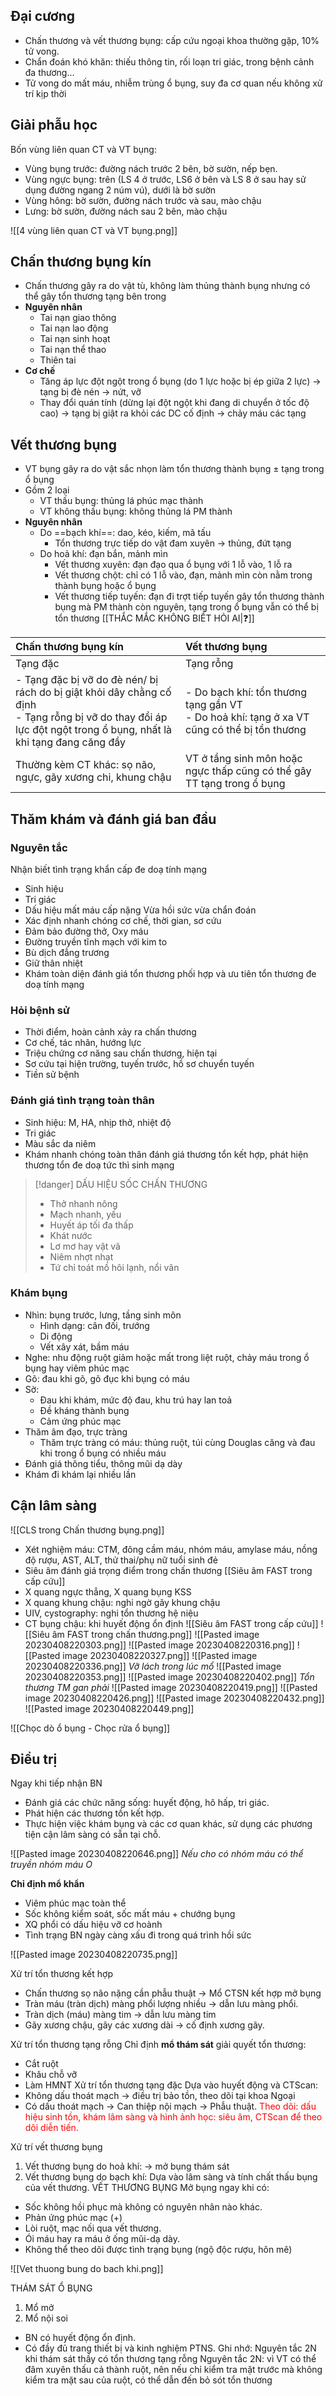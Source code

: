 ## Đại cương
- Chấn thương và vết thương bụng: cấp cứu ngoại khoa thường gặp, 10% tử vong.
- Chẩn đoán khó khăn: thiếu thông tin, rối loạn tri giác, trong bệnh cảnh đa thương...
- Tử vong do mất máu, nhiễm trùng ổ bụng, suy đa cơ quan nếu không xử trí kịp thời

## Giải phẫu học
Bốn vùng liên quan CT và VT bụng:
- Vùng bụng trước: đường nách trước 2 bên, bờ sườn, nếp bẹn.
- Vùng ngực bụng: trên (LS 4 ở trước, LS6 ở bên và LS 8 ở sau hay sử dụng đường ngang 2 núm vú), dưới là bờ sườn
- Vùng hông: bờ sườn, đường nách trước và sau, mào chậu
- Lưng: bờ sườn, đường nách sau 2 bên, mào chậu

![[4 vùng liên quan CT và VT bụng.png]]


## Chấn thương bụng kín
- Chấn thương gây ra do vật tù, không làm thủng thành bụng nhưng có thể gây tổn thương tạng bên trong
- **Nguyên nhân**
	- Tai nạn giao thông
	- Tai nạn lao động
	- Tai nạn sinh hoạt
	- Tai nạn thể thao
	- Thiên tai
- **Cơ chế**
	- Tăng áp lực đột ngột trong ổ bụng (do 1 lực hoặc bị ép giữa 2 lực) -> tạng bị đè nén -> nứt, vỡ
	- Thay đổi quán tính (dừng lại đột ngột khi đang di chuyển ở tốc độ cao) -> tạng bị giật ra khỏi các DC cố định -> chảy máu các tạng
## Vết thương bụng
- VT bụng gây ra do vật sắc nhọn làm tổn thương thành bụng ± tạng trong ổ bụng
- Gồm 2 loại
	- VT thấu bụng: thủng lá phúc mạc thành
	- VT không thấu bụng: không thủng lá PM thành
- **Nguyên nhân**
	- Do ==bạch khí==: dao, kéo, kiếm, mã tấu
		- Tổn thương trực tiếp do vật đam xuyên -> thủng, đứt tạng
	- Do hoả khí: đạn bắn, mảnh mìn
		- Vết thương xuyên: đạn đạo qua ổ bụng với 1 lỗ vào, 1 lỗ ra
		- Vết thương chột: chỉ có 1 lỗ vào, đạn, mảnh mìn còn nằm trong thành bụng hoặc ổ bụng
		- Vết thương tiếp tuyến: đạn đi trợt tiếp tuyến gây tổn thương thành bụng mà PM thành còn nguyên, tạng trong ổ bụng vẫn có thể bị tổn thương [[THẮC MẮC KHÔNG BIẾT HỎI AI|❓]]

| Chấn thương bụng kín                                                                                                                                                                                 | Vết thương bụng                                                                                                  |
|:--------------------------------------------------------------------------------------------------------------------------------------------------------------------------------------------------------|:-------------------------------------------------------------------------------------------------------------------|
| Tạng đặc                                                                                                                                                                                              | Tạng rỗng                                                                                                        |
| - Tạng đặc bị vỡ do đè nén/ bị rách do bị giật khỏi dây chằng cố định<div>- Tạng rỗng bị vỡ do thay đổi áp lực đột ngột trong ổ bụng, nhất là khi tạng đang căng đầy</div> | - Do bạch khí: tổn thương tạng gần VT<div>- Do hoả khí: tạng ở xa VT cũng có thể bị tổn thương</div> |
| Thường kèm CT khác: sọ não, ngực, gãy xương chi, khung chậu                                                                                                                                     | VT ở tầng sinh môn hoặc ngực thấp cũng có thể gây TT tạng trong ổ bụng                                  |  
## Thăm khám và đánh giá ban đầu
### Nguyên tắc
Nhận biết tình trạng khẩn cấp đe doạ tính mạng
- Sinh hiệu
- Tri giác
- Dấu hiệu mất máu cấp nặng
Vừa hồi sức vừa chẩn đoán
- Xác định nhanh chóng cơ chế, thời gian, sơ cứu
- Đảm bảo đường thở, Oxy máu
- Đường truyền tĩnh mạch với kim to
- Bù dịch đẳng trương
- Giữ thân nhiệt
- Khám toàn diện đánh giá tổn thương phối hợp và ưu tiên tổn thương đe doạ tính mạng
### Hỏi bệnh sử
- Thời điểm, hoàn cảnh xảy ra chấn thương
- Cơ chế, tác nhân, hướng lực
- Triệu chứng cơ năng sau chấn thương, hiện tại
- Sơ cứu tại hiện trường, tuyến trước, hồ sơ chuyển tuyến
- Tiền sử bệnh
### Đánh giá tình trạng toàn thân
- Sinh hiệu: M, HA, nhịp thở, nhiệt độ
- Tri giác
- Màu sắc da niêm
- Khám nhanh chóng toàn thân đánh giá thương tổn kết hợp, phát hiện thương tổn đe doạ tức thì sinh mạng

> [!danger] DẤU HIỆU SỐC CHẤN THƯƠNG
> - Thở nhanh nông
> - Mạch nhanh, yếu
> - Huyết áp tối đa thấp
> - Khát nước
> - Lơ mơ hay vật vã
> - Niêm nhợt nhạt
> - Tứ chỉ toát mồ hôi lạnh, nổi vân

### Khám bụng
- Nhìn: bụng trước, lưng, tầng sinh môn
	- Hình dạng: cân đối, trướng
	- Di động
	- Vết xây xát, bầm máu
- Nghe: nhu động ruột giảm hoặc mất trong liệt ruột, chảy máu trong ổ bụng hay viêm phúc mạc
- Gõ: đau khi gõ, gõ đục khi bụng có máu
- Sờ:
	- Đau khi khám, mức độ đau, khu trú hay lan toả
	- Đề kháng thành bụng
	- Cảm ứng phúc mạc
- Thăm âm đạo, trực tràng
	- Thăm trực tràng có máu: thủng ruột, túi cùng Douglas căng và đau khi trong ổ bụng có nhiều máu
- Đánh giá thông tiểu, thông mũi dạ dày
- Khám đi khám lại nhiều lần

## Cận lâm sàng
![[CLS trong Chấn thương bụng.png]]
- Xét nghiệm máu: CTM, đông cầm máu, nhóm máu, amylase máu, nồng độ rượu, AST, ALT, thử thai/phụ nữ tuổi sinh đẻ
- Siêu âm đánh giá trọng điểm trong chấn thương [[Siêu âm FAST trong cấp cứu]]
- X quang ngực thẳng, X quang bụng KSS
- X quang khung chậu: nghi ngờ gãy khung chậu
- UIV, cystography: nghi tổn thương hệ niệu
- CT bụng chậu: khi huyết động ổn định
![[Siêu âm FAST trong cấp cứu]]
![[Siêu âm FAST trong chấn thương.png]]
![[Pasted image 20230408220303.png]]
![[Pasted image 20230408220316.png]]
![[Pasted image 20230408220327.png]]
![[Pasted image 20230408220336.png]]
*Vỡ lách trong lúc mổ*
![[Pasted image 20230408220353.png]]
![[Pasted image 20230408220402.png]]
*Tổn thương TM gan phải*
![[Pasted image 20230408220419.png]]
![[Pasted image 20230408220426.png]]
![[Pasted image 20230408220432.png]]
![[Pasted image 20230408220449.png]]

![[Chọc dò ổ bụng - Chọc rửa ổ bụng]]


## Điều trị
Ngay khi tiếp nhận BN
- Đánh giá các chức năng sống: huyết động, hô hấp, tri giác.
- Phát hiện các thương tồn kết hợp.
- Thực hiện việc khám bụng và các cơ quan khác, sử dụng các phương tiện cận lâm sàng có sẵn tại chỗ.

![[Pasted image 20230408220646.png]]
*Nếu cho có nhóm máu có thể truyền nhóm máu O*

**Chỉ định mổ khẩn**
- Viêm phúc mạc toàn thể
- Sốc không kiểm soát, sốc mất máu + chướng bụng
- XQ phổi có dấu hiệu vỡ cơ hoành
- Tình trạng BN ngày càng xấu đi trong quá trình hồi sức

![[Pasted image 20230408220735.png]]

Xử trí tổn thương kết hợp
- Chấn thương sọ não nặng cần phẫu thuật -> Mổ CTSN kết hợp mở bụng
- Tràn máu (tràn dịch) màng phổi lượng nhiều -> dẫn lưu màng phổi.
- Tràn dịch (máu) màng tim -> dẫn lưu màng tim
- Gãy xương chậu, gãy các xương dài -> cố định xương gãy.

Xử trí tổn thương tạng rỗng
Chỉ định **mổ thám sát** giải quyết tổn thương:
- Cắt ruột
- Khâu chỗ vỡ
- Làm HMNT
Xử trí tổn thương tạng đặc
Dựa vào huyết động và CTScan:
- Không dấu thoát mạch -> điều trị bảo tồn, theo dõi tại khoa Ngoại
- Có dấu thoát mạch -> Can thiệp nội mạch -> Phẫu thuật.
<font color="red">Theo dõi: dấu hiệu sinh tồn, khám lâm sàng và hình ảnh học: siêu âm, CTScan để theo dõi diễn tiến.</font>

Xử trí vết thương bụng
1. Vết thương bụng do hoả khí: -> mở bụng thám sát
2. Vết thương bụng do bạch khí: Dựa vào lâm sàng và tính chất thấu bụng của vết thương.
VẾT THƯƠNG BỤNG
Mở bụng ngay khi có:
- Sốc không hồi phục mà không có nguyên nhân nào khác.
- Phản ứng phúc mạc (+)
- Lòi ruột, mạc nối qua vết thương.
- Ói máu hay ra máu ở ống mũi-dạ dày.
- Không thể theo dõi được tình trạng bụng (ngộ độc rượu, hôn mê)

![[Vet thuong bung do bach khi.png]]

THÁM SÁT Ổ BỤNG
1. Mổ mở
2. Mổ nội soi
- BN có huyết động ổn định.
- Có đầy đủ trang thiết bị và kinh nghiệm PTNS.
Ghi nhớ: Nguyên tắc 2N khi thám sát thầy có tổn thương tạng rỗng
Nguyên tắc 2N: vì VT có thể đâm xuyên thấu cả thành ruột, nên nếu chỉ kiểm tra mặt trước mà không kiểm tra mặt sau của ruột, có thể dẫn đến bỏ sót tổn thương 